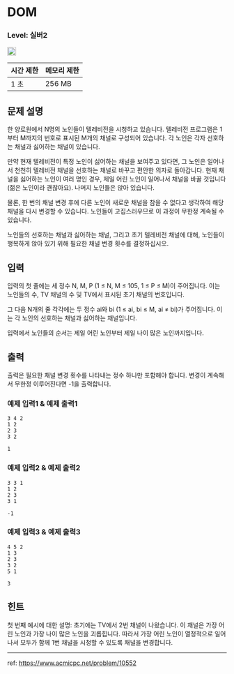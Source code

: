 # DOM

### Level: 실버2

<img class="left" src="https://d2gd6pc034wcta.cloudfront.net/tier/9.svg" style="width: 20px" />

| 시간 제한 | 메모리 제한 |
| -------- | ---------- |
| 1 초 | 256 MB |

## 문제 설명

한 양로원에서 N명의 노인들이 텔레비전을 시청하고 있습니다. 텔레비전 프로그램은 1부터 M까지의 번호로 표시된 M개의 채널로 구성되어 있습니다. 각 노인은 각자 선호하는 채널과 싫어하는 채널이 있습니다.

만약 현재 텔레비전이 특정 노인이 싫어하는 채널을 보여주고 있다면, 그 노인은 일어나서 천천히 텔레비전 채널을 선호하는 채널로 바꾸고 편안한 의자로 돌아갑니다. 현재 채널을 싫어하는 노인이 여러 명인 경우, 제일 어린 노인이 일어나서 채널을 바꿀 것입니다 (젊은 노인이라 괜찮아요). 나머지 노인들은 앉아 있습니다.

물론, 한 번의 채널 변경 후에 다른 노인이 새로운 채널을 참을 수 없다고 생각하여 해당 채널을 다시 변경할 수 있습니다. 노인들이 고집스러우므로 이 과정이 무한정 계속될 수 있습니다.

노인들의 선호하는 채널과 싫어하는 채널, 그리고 초기 텔레비전 채널에 대해, 노인들이 행복하게 앉아 있기 위해 필요한 채널 변경 횟수를 결정하십시오.

## 입력

입력의 첫 줄에는 세 정수 N, M, P (1 ≤ N, M ≤ 105, 1 ≤ P ≤ M)이 주어집니다. 이는 노인들의 수, TV 채널의 수 및 TV에서 표시된 초기 채널의 번호입니다.

그 다음 N개의 줄 각각에는 두 정수 ai와 bi (1 ≤ ai, bi ≤ M, ai ≠ bi)가 주어집니다. 이는 각 노인의 선호하는 채널과 싫어하는 채널입니다.

입력에서 노인들의 순서는 제일 어린 노인부터 제일 나이 많은 노인까지입니다.

## 출력

출력은 필요한 채널 변경 횟수를 나타내는 정수 하나만 포함해야 합니다. 변경이 계속해서 무한정 이루어진다면 -1을 출력합니다.

### 예제 입력1 & 예제 출력1

```text
3 4 2
1 2
2 3
3 2

```

```text
1

```

### 예제 입력2 & 예제 출력2

```text
3 3 1
1 2
2 3
3 1

```

```text
-1

```

### 예제 입력3 & 예제 출력3

```text
4 5 2
1 3
2 3
3 2
5 1

```

```text
3

```

## 힌트

첫 번째 예시에 대한 설명: 초기에는 TV에서 2번 채널이 나왔습니다. 이 채널은 가장 어린 노인과 가장 나이 많은 노인을 괴롭힙니다. 따라서 가장 어린 노인이 열정적으로 일어나서 모두가 함께 1번 채널을 시청할 수 있도록 채널을 변경합니다.

---

ref: https://www.acmicpc.net/problem/10552